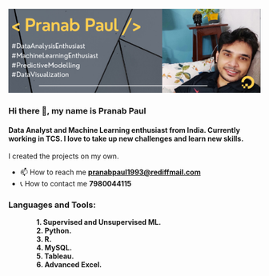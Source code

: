 ![I am GitHub Readme Generator's creator](https://github.com/pranabkumarpaul/pranabkumarpaul/blob/main/Banner.png?raw=true)
### Hi there 👋, my name is Pranab Paul
#### Data Analyst and Machine Learning enthusiast from India. Currently working in TCS. I love to take up new challenges and learn new skills.

I created the projects on my own.

- 📫 How to reach me **pranabpaul1993@rediffmail.com**
- :telephone_receiver: How to contact me **7980044115**

<h3 align="left">Languages and Tools:</h3>

&emsp;&emsp;&emsp;&emsp;**1. Supervised and Unsupervised ML.**</br>
&emsp;&emsp;&emsp;&emsp;**2. Python.**</br>
&emsp;&emsp;&emsp;&emsp;**3. R.**</br>
&emsp;&emsp;&emsp;&emsp;**4. MySQL.**</br>
&emsp;&emsp;&emsp;&emsp;**5. Tableau.**</br>
&emsp;&emsp;&emsp;&emsp;**6. Advanced Excel.**
